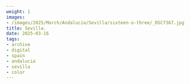 ```yaml
---
weight: 1
images:
- /images/2025/March/Andalucia/Sevilla/sixteen-o-three/_DSC7367.jpg
title: Sevilla.
date: 2025-03-16
tags:
- archive
- digital
- spain
- andalucia
- sevilla
- color
---
```


